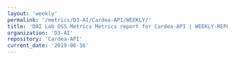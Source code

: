 ```yaml
---
layout: 'weekly'
permalink: '/metrics/D3-AI/Cardea-API/WEEKLY/'
title: 'DAI Lab OSS Metrics Metrics report for Cardea-API | WEEKLY-REPORT-2019-06-16'
organization: 'D3-AI'
repository: 'Cardea-API'
current_date: '2019-06-16'
---
```

